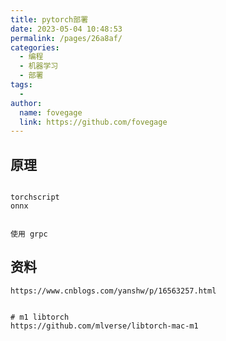 ```yaml
---
title: pytorch部署
date: 2023-05-04 10:48:53
permalink: /pages/26a8af/
categories:
  - 编程
  - 机器学习
  - 部署
tags:
  - 
author: 
  name: fovegage
  link: https://github.com/fovegage
---
```


## 原理
```

torchscript
onnx


使用 grpc
```

## 资料
```
https://www.cnblogs.com/yanshw/p/16563257.html


# m1 libtorch
https://github.com/mlverse/libtorch-mac-m1
```